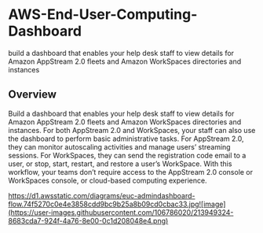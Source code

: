 # AWS-End-User-Computing-Dashboard
build a dashboard that enables your help desk staff to view details for Amazon AppStream 2.0 fleets and Amazon WorkSpaces directories and instances

## Overview
Build a dashboard that enables your help desk staff to view details for Amazon AppStream 2.0 fleets and Amazon WorkSpaces directories and instances. For both AppStream 2.0 and WorkSpaces, your staff can also use the dashboard to perform basic administrative tasks. For AppStream 2.0, they can monitor autoscaling activities and manage users’ streaming sessions. For WorkSpaces, they can send the registration code email to a user, or stop, start, restart, and restore a user’s WorkSpace. With this workflow, your teams don’t require access to the AppStream 2.0 console or WorkSpaces console, or cloud-based computing experience.

https://d1.awsstatic.com/diagrams/euc-admindashboard-flow.74f5270c0e4e3858cdd9bc9b25a8b09cd0cbac33.jpg![image](https://user-images.githubusercontent.com/106786020/213949324-8683cda7-924f-4a76-8e00-0c1d208048e4.png)

